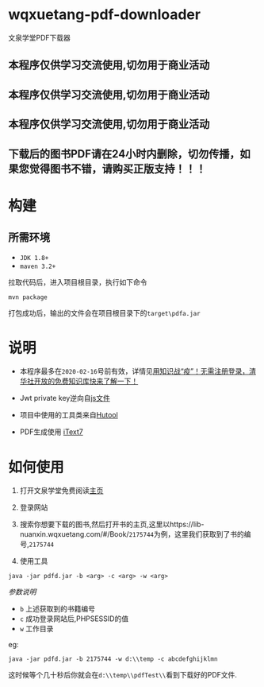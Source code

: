 # wqxuetang-pdf-downloader

文泉学堂PDF下载器

## 本程序仅供学习交流使用,切勿用于商业活动
## 本程序仅供学习交流使用,切勿用于商业活动
## 本程序仅供学习交流使用,切勿用于商业活动
## 下载后的图书PDF请在24小时内删除，切勿传播，如果您觉得图书不错，请购买正版支持！！！

# 构建
## 所需环境

* `JDK 1.8+`
* `maven 3.2+`

拉取代码后，进入项目根目录，执行如下命令

```shell 
mvn package
```
打包成功后，输出的文件会在项目根目录下的`target\pdfa.jar`

# 说明

* 本程序最多在`2020-02-16`号前有效，详情见[用知识战“疫”！无需注册登录，清华社开放的免费知识库快来了解一下！](https://mp.weixin.qq.com/s/rALGeUDptg7iCUhSBXLCaw)

* Jwt private key逆向自[js文件](https://lib-nuanxin.wqxuetang.com/static/read/js/read.v5.3.1.722eb.js)

* 项目中使用的工具类来自[Hutool](https://hutool.cn/)

* PDF生成使用 [iText7](https://itextpdf.com/)


# 如何使用

1. 打开文泉学堂免费阅读[主页](https://lib-nuanxin.wqxuetang.com/#/)

2. 登录网站

3. 搜索你想要下载的图书,然后打开书的主页,这里以https://lib-nuanxin.wqxuetang.com/#/Book/`2175744`为例，这里我们获取到了书的编号,`2175744`

4. 使用工具
```shell 
java -jar pdfd.jar -b <arg> -c <arg> -w <arg>

```
*参数说明*

* `b`  上述获取到的书籍编号
* `c` 成功登录网站后,PHPSESSID的值
* `w` 工作目录

eg:
```shell script
java -jar pdfd.jar -b 2175744 -w d:\\temp -c abcdefghijklmn
```
这时候等个几十秒后你就会在`d:\\temp\\pdfTest\\`看到下载好的PDF文件.


